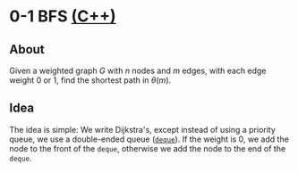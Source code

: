 # 0-1 BFS [(C++)](./bfs-binary.cpp)

## About

Given a weighted graph $G$ with $n$ nodes and $m$ edges, with each edge weight $0$ or $1$, find the shortest path in $\theta(m)$.

## Idea

The idea is simple: We write Dijkstra's, except instead of using a priority queue, we use a double-ended queue ([`deque`](https://github.com/aaronhma/algorithms/blob/master/cpp-stl/other-structures.md#deque)). If the weight is $0$, we add the node to the front of the `deque`, otherwise we add the node to the end of the `deque`.
